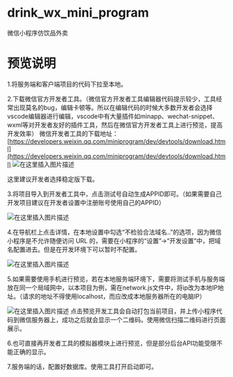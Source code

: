 # drink_wx_mini_program
微信小程序仿饮品外卖 
# 预览说明
1.将服务端和客户端项目的代码下拉至本地。

2.下载微信官方开发者工具。（微信官方开发者工具编辑器代码提示较少，工具经常出现莫名的bug，编辑卡顿等。所以在编辑代码的时候大多数开发者会选择vscode编辑器进行编辑，vscode中有大量插件如minapp、wechat-snippet、wxml等对开发者友好的插件工具，然后在微信官方开发者工具上进行预览，提高开发效率）
微信开发者工具的下载地址：
[https://developers.weixin.qq.com/miniprogram/dev/devtools/download.html](https://developers.weixin.qq.com/miniprogram/dev/devtools/download.html)
![在这里插入图片描述](https://img-blog.csdnimg.cn/20200306101950858.png?x-oss-process=image/watermark,type_ZmFuZ3poZW5naGVpdGk,shadow_10,text_aHR0cHM6Ly9ibG9nLmNzZG4ubmV0L3FxXzM2MjM4ODcx,size_16,color_FFFFFF,t_70)

这里建议开发者选择稳定版下载。

3.将项目导入到开发者工具中，点击测试号自动生成APPID即可。（如果需要自己开发项目建议在开发者设置中注册账号使用自己的APPID）

![在这里插入图片描述](https://img-blog.csdnimg.cn/20200306102037655.png?x-oss-process=image/watermark,type_ZmFuZ3poZW5naGVpdGk,shadow_10,text_aHR0cHM6Ly9ibG9nLmNzZG4ubmV0L3FxXzM2MjM4ODcx,size_16,color_FFFFFF,t_70)


4.在导航栏上点击详情，在本地设置中勾选“不检验合法域名..”的选项，因为微信小程序是不允许随便访问 URL 的，需要在小程序的“设置”->“开发设置”中，把域名配置进去。但是在开发环境下可以暂时不配置。

![在这里插入图片描述](https://img-blog.csdnimg.cn/20200306102158663.png?x-oss-process=image/watermark,type_ZmFuZ3poZW5naGVpdGk,shadow_10,text_aHR0cHM6Ly9ibG9nLmNzZG4ubmV0L3FxXzM2MjM4ODcx,size_16,color_FFFFFF,t_70)

5.如果需要使用手机进行预览，若在本地服务端环境下，需要将测试手机与服务端放在同一个局域网中，以本项目为例，需在network.js文件中，将ip改为本地IP地址。（请求的地址不得使用localhost，而应改成本地服务器所在的电脑IP）

![在这里插入图片描述](https://img-blog.csdnimg.cn/20200306102237159.png?x-oss-process=image/watermark,type_ZmFuZ3poZW5naGVpdGk,shadow_10,text_aHR0cHM6Ly9ibG9nLmNzZG4ubmV0L3FxXzM2MjM4ODcx,size_16,color_FFFFFF,t_70)
点击预览开发工具会自动打包当前项目，并上传小程序代码到微信服务器上，成功之后就会显示一个二维码。使用微信扫描二维码进行页面展示。

6.也可直接再开发者工具的模拟器模块上进行预览，但是部分后台API功能受限不能正确的显示。

7.服务端的话，配置好数据库。使用工具打开启动即可。

